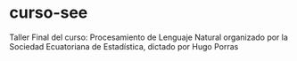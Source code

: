 # curso-see
Taller Final del curso: Procesamiento de Lenguaje Natural organizado por la Sociedad Ecuatoriana de Estadística, dictado por Hugo Porras
